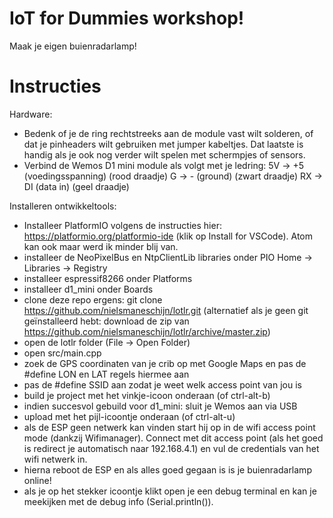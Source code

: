# IoT for Dummies workshop!
Maak je eigen buienradarlamp!

# Instructies
Hardware:
- Bedenk of je de ring rechtstreeks aan de module vast wilt solderen, of dat je pinheaders wilt gebruiken met jumper kabeltjes. Dat laatste is handig als je ook nog verder wilt spelen met schermpjes of sensors.
- Verbind de Wemos D1 mini module als volgt met je ledring:
5V -> +5 (voedingsspanning) (rood draadje)
G -> - (ground) (zwart draadje)
RX -> DI (data in) (geel draadje)

Installeren ontwikkeltools:
- Installeer PlatformIO volgens de instructies hier: https://platformio.org/platformio-ide (klik op Install for VSCode). Atom kan ook maar werd ik minder blij van.
- installeer de NeoPixelBus en NtpClientLib libraries onder PIO Home -> Libraries -> Registry 
- installeer espressif8266 onder Platforms
- installeer d1_mini onder Boards
- clone deze repo ergens: git clone https://github.com/nielsmaneschijn/lotlr.git (alternatief als je geen git geïnstalleerd hebt: download de zip van https://github.com/nielsmaneschijn/lotlr/archive/master.zip)
- open de lotlr folder (File -> Open Folder)
- open src/main.cpp
- zoek de GPS coordinaten van je crib op met Google Maps en pas de #define LON en LAT regels hiermee aan
- pas de #define SSID aan zodat je weet welk access point van jou is
- build je project met het vinkje-icoon onderaan (of ctrl-alt-b)
- indien succesvol gebuild voor d1_mini: sluit je Wemos aan via USB
- upload met het pijl-icoontje onderaan (of ctrl-alt-u)
- als de ESP geen netwerk kan vinden start hij op in de wifi access point mode (dankzij Wifimanager). Connect met dit access point (als het goed is redirect je automatisch naar 192.168.4.1) en vul de credentials van het wifi netwerk in. 
- hierna reboot de ESP en als alles goed gegaan is is je buienradarlamp online!
- als je op het stekker icoontje klikt open je een debug terminal en kan je meekijken met de debug info (Serial.println()).